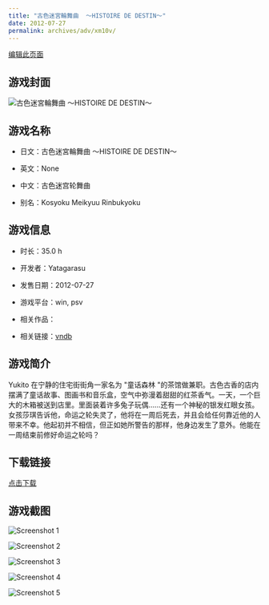 ```yaml
---
title: "古色迷宮輪舞曲  ～HISTOIRE DE DESTIN～"
date: 2012-07-27
permalink: archives/adv/xm10v/
---
```

[编辑此页面](https://github.com/ACG-3/ADV3-source/blob/main/source/_posts/%E5%8F%A4%E8%89%B2%E8%BF%B7%E5%AE%AE%E8%BC%AA%E8%88%9E%E6%9B%B2%20%20%EF%BD%9EHISTOIRE%20DE%20DESTIN%EF%BD%9E.md)

## 游戏封面

![古色迷宮輪舞曲  ～HISTOIRE DE DESTIN～](https://pan.timero.xyz/d/onedrive/img_lib_001/%E5%8F%A4%E8%89%B2%E8%BF%B7%E5%AE%AE%E8%BC%AA%E8%88%9E%E6%9B%B2%20%20%EF%BD%9EHISTOIRE%20DE%20DESTIN%EF%BD%9E_cover.avif)


## 游戏名称

- 日文：古色迷宮輪舞曲  ～HISTOIRE DE DESTIN～
- 英文：None
- 中文：古色迷宫轮舞曲

- 别名：Kosyoku Meikyuu Rinbukyoku


## 游戏信息

- 时长：35.0 h
- 开发者：Yatagarasu
- 发售日期：2012-07-27
- 游戏平台：win, psv
- 相关作品：

- 相关链接：[vndb](https://vndb.org/v10001)


## 游戏简介

Yukito 在宁静的住宅街街角一家名为 "童话森林 "的茶馆做兼职。古色古香的店内摆满了童话故事、图画书和音乐盒，空气中弥漫着甜甜的红茶香气。一天，一个巨大的木箱被送到店里。里面装着许多兔子玩偶......还有一个神秘的银发红眼女孩。女孩莎琪告诉他，命运之轮失灵了，他将在一周后死去，并且会给任何靠近他的人带来不幸。他起初并不相信，但正如她所警告的那样，他身边发生了意外。他能在一周结束前修好命运之轮吗？




## 下载链接

[点击下载](https://pan.timero.xyz/onedrive/adv_lib_001/%E5%8F%A4%E8%89%B2%E8%BF%B7%E5%AE%AE%E8%BC%AA%E8%88%9E%E6%9B%B2%20%20%EF%BD%9EHISTOIRE%20DE%20DESTIN%EF%BD%9E)


## 游戏截图


![Screenshot 1](https://pan.timero.xyz/d/onedrive/img_lib_001/%E5%8F%A4%E8%89%B2%E8%BF%B7%E5%AE%AE%E8%BC%AA%E8%88%9E%E6%9B%B2%20%20%EF%BD%9EHISTOIRE%20DE%20DESTIN%EF%BD%9E_Screenshot_1.avif)

![Screenshot 2](https://pan.timero.xyz/d/onedrive/img_lib_001/%E5%8F%A4%E8%89%B2%E8%BF%B7%E5%AE%AE%E8%BC%AA%E8%88%9E%E6%9B%B2%20%20%EF%BD%9EHISTOIRE%20DE%20DESTIN%EF%BD%9E_Screenshot_2.avif)

![Screenshot 3](https://pan.timero.xyz/d/onedrive/img_lib_001/%E5%8F%A4%E8%89%B2%E8%BF%B7%E5%AE%AE%E8%BC%AA%E8%88%9E%E6%9B%B2%20%20%EF%BD%9EHISTOIRE%20DE%20DESTIN%EF%BD%9E_Screenshot_3.avif)

![Screenshot 4](https://pan.timero.xyz/d/onedrive/img_lib_001/%E5%8F%A4%E8%89%B2%E8%BF%B7%E5%AE%AE%E8%BC%AA%E8%88%9E%E6%9B%B2%20%20%EF%BD%9EHISTOIRE%20DE%20DESTIN%EF%BD%9E_Screenshot_4.avif)

![Screenshot 5](https://pan.timero.xyz/d/onedrive/img_lib_001/%E5%8F%A4%E8%89%B2%E8%BF%B7%E5%AE%AE%E8%BC%AA%E8%88%9E%E6%9B%B2%20%20%EF%BD%9EHISTOIRE%20DE%20DESTIN%EF%BD%9E_Screenshot_5.avif)

